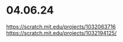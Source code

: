 # 04.06.24

https://scratch.mit.edu/projects/1032063716
https://scratch.mit.edu/projects/1032194125/
